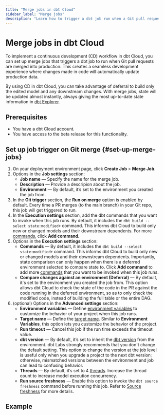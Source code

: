 ```yaml
---
title: "Merge jobs in dbt Cloud"
sidebar_label: "Merge jobs"
description: "Learn how to trigger a dbt job run when a Git pull request merges."
---
```


# Merge jobs in dbt Cloud <Lifecycle status="beta" />

To implement a continuous development (CD) workflow in dbt Cloud, you can set up merge jobs that triggers a dbt job to run when Git pull requests are merged into production. This creates a seamless development experience where changes made in code will automatically update production data. 

By using CD in dbt Cloud, you can take advantage of deferral to build only the edited model and any downstream changes. With merge jobs, state will be updated almost instantly, always giving the most up-to-date state information in [dbt Explorer](/docs/collaborate/explore-projects).

## Prerequisites
- You have a dbt Cloud account. 
- You have access to the beta release for this functionality. 

## Set up job trigger on Git merge {#set-up-merge-jobs}

1. On your deployment environment page, click **Create Job** > **Merge Job**. 
1. Options in the **Job settings** section:
    - **Job name** &mdash; Specify the name for the merge job.
    - **Description** &mdash; Provide a descripion about the job. 
    - **Environment** &mdash; By default, it’s set to the environment you created the job from.
1. In the **Git trigger** section, the **Run on merge** option is enabled by default. Every time a PR merges (to the main branch) in your Git repo, this job will get triggered to run. 
1. In the **Execution settings** section, add the dbt commands that you want to invoke when this job runs. By default, it includes the `dbt build --select state:modified+` command. This informs dbt Cloud to build only new or changed models and their downstream dependents. For more [commands](/docs/deploy/job-commands), click **Add command**.
1. Options in the **Execution settings** section:
    - **Commands** &mdash; By default, it includes the `dbt build --select state:modified+` command. This informs dbt Cloud to build only new or changed models and their downstream dependents. Importantly, state comparison can only happen when there is a deferred environment selected to compare state to. Click **Add command** to add more [commands](/docs/deploy/job-commands) that you want to be invoked when this job runs.
    - **Compare changes against an environment (Deferral)** &mdash; By default, it's set to the environment you created the job from. This option allows dbt Cloud to check the state of the code in the PR against the code running in the deferred environment, so as to only check the modified code, instead of building the full table or the entire DAG.
1. (optional) Options in the **Advanced settings** section: 
    - **Environment variables** &mdash; Define [environment variables](/docs/build/environment-variables) to customize the behavior of your project when this job runs.
    - **Target name** &mdash; Define the [target name](/docs/build/custom-target-names). Similar to **Environment Variables**, this option lets you customize the behavior of the project. 
    - **Run timeout** &mdash; Cancel this job if the run time exceeds the timeout value.
    - **dbt version** &mdash; By default, it’s set to inherit the [dbt version](/docs/dbt-versions/core) from the environment. dbt Labs strongly recommends that you don't change the default setting. This option to change the version at the job level is useful only when you upgrade a project to the next dbt version; otherwise, mismatched versions between the environment and job can lead to confusing behavior.
    - **Threads** &mdash; By default, it’s set to 4 [threads](/docs/core/connect-data-platform/connection-profiles#understanding-threads). Increase the thread count to increase model execution concurrency.
    - **Run source freshness** &mdash; Enable this option to invoke the `dbt source freshness` command before running this job. Refer to [Source freshness](/docs/deploy/source-freshness) for more details.

## Example 

<Lightbox src="/img/docs/dbt-cloud/using-dbt-cloud/example-create-merge-job.png" width="90%" title="Example of creating a merge job"/>